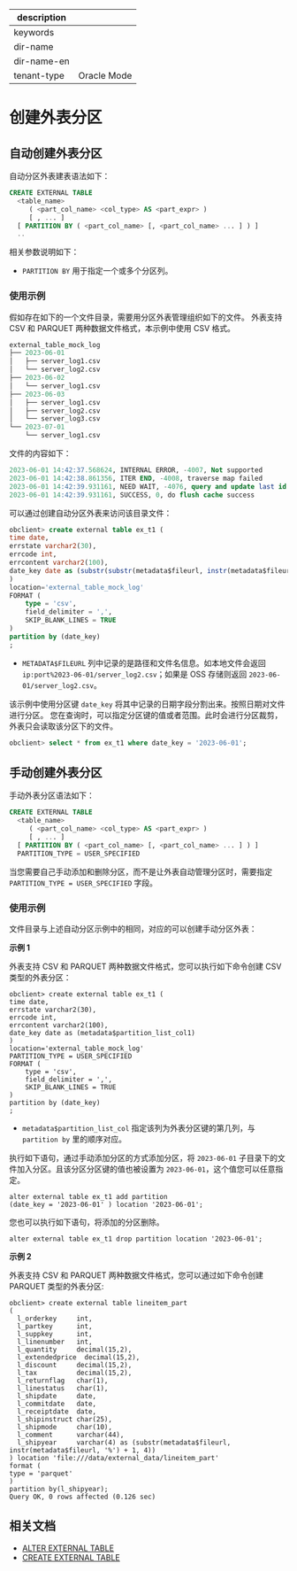 |description||
|---|---|
|keywords||
|dir-name||
|dir-name-en||
|tenant-type|Oracle Mode|

# 创建外表分区

## 自动创建外表分区

自动分区外表建表语法如下：

```sql
CREATE EXTERNAL TABLE
  <table_name>
     ( <part_col_name> <col_type> AS <part_expr> )
     [ , ... ]
  [ PARTITION BY ( <part_col_name> [, <part_col_name> ... ] ) ]
  ..
```

相关参数说明如下：

* `PARTITION BY` 用于指定一个或多个分区列。

### 使用示例

假如存在如下的一个文件目录，需要用分区外表管理组织如下的文件。
外表支持 CSV 和 PARQUET 两种数据文件格式，本示例中使用 CSV 格式。

```sql
external_table_mock_log
├── 2023-06-01
│   ├── server_log1.csv
│   └── server_log2.csv
├── 2023-06-02
│   └── server_log1.csv
├── 2023-06-03
│   ├── server_log1.csv
│   ├── server_log2.csv
│   └── server_log3.csv
└── 2023-07-01
    └── server_log1.csv
```

文件的内容如下：

```sql
2023-06-01 14:42:37.568624, INTERNAL ERROR, -4007, Not supported
2023-06-01 14:42:38.861356, ITER END, -4008, traverse map failed
2023-06-01 14:42:39.931161, NEED WAIT, -4076, query and update last id fail
2023-06-01 14:42:39.931161, SUCCESS, 0, do flush cache success
```

可以通过创建自动分区外表来访问该目录文件：

```sql
obclient> create external table ex_t1 (
time date,
errstate varchar2(30),
errcode int,
errcontent varchar2(100),
date_key date as (substr(substr(metadata$fileurl, instr(metadata$fileurl, '%') + 1), 1, 10))
)
location='external_table_mock_log'
FORMAT (
    type = 'csv',
    field_delimiter = ',',
    SKIP_BLANK_LINES = TRUE
)
partition by (date_key)
;
```

* `METADATA$FILEURL` 列中记录的是路径和文件名信息。如本地文件会返回 `ip:port%2023-06-01/server_log2.csv`；如果是 OSS 存储则返回 `2023-06-01/server_log2.csv`。

该示例中使用分区键 `date_key` 将其中记录的日期字段分割出来。按照日期对文件进行分区。
您在查询时，可以指定分区键的值或者范围。此时会进行分区裁剪，外表只会读取该分区下的文件。

```sql
obclient> select * from ex_t1 where date_key = '2023-06-01';
```

## 手动创建外表分区

手动外表分区语法如下：

```sql
CREATE EXTERNAL TABLE
  <table_name>
     ( <part_col_name> <col_type> AS <part_expr> )
     [ , ... ]
  [ PARTITION BY ( <part_col_name> [, <part_col_name> ... ] ) ]
  PARTITION_TYPE = USER_SPECIFIED
```

当您需要自己手动添加和删除分区，而不是让外表自动管理分区时，需要指定 `PARTITION_TYPE = USER_SPECIFIED` 字段。

### 使用示例

文件目录与上述自动分区示例中的相同，对应的可以创建手动分区外表：

**示例 1**

外表支持 CSV 和 PARQUET 两种数据文件格式，您可以执行如下命令创建 CSV 类型的外表分区：

```shell
obclient> create external table ex_t1 (
time date,
errstate varchar2(30),
errcode int,
errcontent varchar2(100),
date_key date as (metadata$partition_list_col1)
)
location='external_table_mock_log'
PARTITION_TYPE = USER_SPECIFIED
FORMAT (
    type = 'csv',
    field_delimiter = ',',
    SKIP_BLANK_LINES = TRUE
)
partition by (date_key)
;
```

* `metadata$partition_list_col` 指定该列为外表分区键的第几列，与 `partition by` 里的顺序对应。

执行如下语句，通过手动添加分区的方式添加分区，将 `2023-06-01` 子目录下的文件加入分区。且该分区分区键的值也被设置为 `2023-06-01`，这个值您可以任意指定。

```shell
alter external table ex_t1 add partition 
(date_key = '2023-06-01' ) location '2023-06-01';
```

您也可以执行如下语句，将添加的分区删除。

```shell
alter external table ex_t1 drop partition location '2023-06-01';
```

**示例 2**

外表支持 CSV 和 PARQUET 两种数据文件格式，您可以通过如下命令创建 PARQUET 类型的外表分区:

```shell
obclient> create external table lineitem_part
(
  l_orderkey     int,
  l_partkey      int,
  l_suppkey      int,
  l_linenumber   int,
  l_quantity     decimal(15,2),
  l_extendedprice  decimal(15,2),
  l_discount     decimal(15,2),
  l_tax          decimal(15,2),
  l_returnflag   char(1),
  l_linestatus   char(1),
  l_shipdate     date,
  l_commitdate   date,
  l_receiptdate  date,
  l_shipinstruct char(25),
  l_shipmode     char(10),
  l_comment      varchar(44),
  l_shipyear     varchar(4) as (substr(metadata$fileurl, instr(metadata$fileurl, '%') + 1, 4))
) location 'file:///data/external_data/lineitem_part' 
format (
type = 'parquet'
)
partition by(l_shipyear);
Query OK, 0 rows affected (0.126 sec)
```

## 相关文档

* [ALTER EXTERNAL TABLE](../../../../500.sql-reference/100.sql-syntax/300.common-tenant-of-oracle-mode/900.sql-statement-of-oracle-mode/100.ddl-of-oracle-mode/100.alter-external-table-of-oracle-mode.md)
* [CREATE EXTERNAL TABLE](../../../../500.sql-reference/100.sql-syntax/300.common-tenant-of-oracle-mode/900.sql-statement-of-oracle-mode/100.ddl-of-oracle-mode/1600.create-external-table-of-oracle-mode.md)